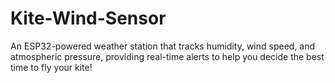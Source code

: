 # Kite-Wind-Sensor
An ESP32-powered weather station that tracks humidity, wind speed, and atmospheric pressure, providing real-time alerts to help you decide the best time to fly your kite!

